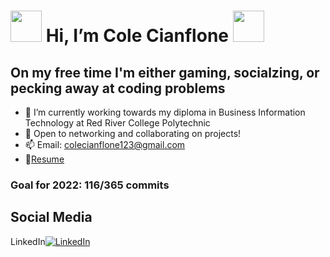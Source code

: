  # <img src="https://raw.githubusercontent.com/nixin72/nixin72/master/wave.gif" width="50" height="50" /> Hi, I’m Cole Cianflone <img src="https://raw.githubusercontent.com/nixin72/nixin72/master/wave.gif" width="50" height="50" />
 ## On my free time I'm either gaming, socialzing, or pecking away at coding problems
- 🌱 I’m currently working towards my diploma in Business Information Technology at Red River College Polytechnic
- 💞️ Open to networking and collaborating on projects!
- 📫 Email: colecianflone123@gmail.com
- :paperclip:[Resume](https://github.com/CCianfloneDev/CCianfloneDev/blob/main/ColeCCResume_2022.pdf)
 ### Goal for 2022: 116/365 commits
 
## Social Media 
LinkedIn[![LinkedIn][1]][2]

<!-- Icons -->
[1]: https://raw.githubusercontent.com/MartinHeinz/MartinHeinz/master/linkedin-3-16.png

<!-- Links to your social media accounts -->

[2]: https://www.linkedin.com/in/colecianflone/
